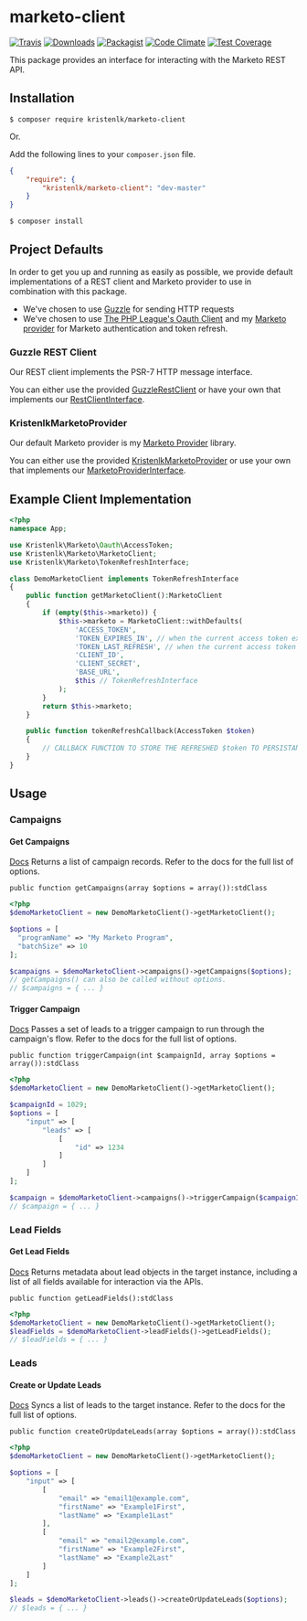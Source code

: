 # marketo-client

[![Travis](https://img.shields.io/travis/kristenlk/marketo-client.svg?maxAge=2592000?style=flat-square)](https://travis-ci.org/kristenlk/marketo-client)
[![Downloads](https://img.shields.io/packagist/dt/kristenlk/marketo-client.svg?style=flat-square)](https://packagist.org/packages/kristenlk/marketo-client)
[![Packagist](https://img.shields.io/packagist/l/kristenlk/marketo-client.svg?maxAge=2592000?style=flat-square)](https://packagist.org/packages/kristenlk/marketo-client)
[![Code Climate](https://codeclimate.com/github/kristenlk/marketo-client/badges/gpa.svg)](https://codeclimate.com/github/kristenlk/marketo-client)
[![Test Coverage](https://codeclimate.com/github/kristenlk/marketo-client/badges/coverage.svg)](https://codeclimate.com/github/kristenlk/marketo-client/coverage)

This package provides an interface for interacting with the Marketo REST API.

## Installation

```
$ composer require kristenlk/marketo-client
```

Or.

Add the following lines to your ``composer.json`` file.

```json
{
    "require": {
        "kristenlk/marketo-client": "dev-master"
    }
}
```

```bash
$ composer install
```

## Project Defaults

In order to get you up and running as easily as possible, we provide default implementations of a REST client and Marketo provider to use in combination with this package. 
* We've chosen to use [Guzzle](https://github.com/guzzle/guzzle) for sending HTTP requests
* We've chosen to use [The PHP League's Oauth Client](https://github.com/thephpleague/oauth2-client) and my [Marketo provider](https://github.com/kristenlk/oauth2-marketo) for Marketo authentication and token refresh.

### Guzzle REST Client

Our REST client implements the PSR-7 HTTP message interface.

You can either use the provided [GuzzleRestClient](./src/RestClient/GuzzleRestClient.php) or have your own that implements our [RestClientInterface](./src/RestClient/RestClientInterface.php).

### KristenlkMarketoProvider

Our default Marketo provider is my [Marketo Provider](https://github.com/kristenlk/oauth2-marketo) library.

You can either use the provided [KristenlkMarketoProvider](./src/Oauth/KristenlkMarketoProvider.php) or use your own that implements our [MarketoProviderInterface](./src/Oauth/MarketoProviderInterface.php).

## Example Client Implementation

```php
<?php
namespace App;

use Kristenlk\Marketo\Oauth\AccessToken;
use Kristenlk\Marketo\MarketoClient;
use Kristenlk\Marketo\TokenRefreshInterface;

class DemoMarketoClient implements TokenRefreshInterface
{
    public function getMarketoClient():MarketoClient
    {
        if (empty($this->marketo)) {
            $this->marketo = MarketoClient::withDefaults(
                'ACCESS_TOKEN',
                'TOKEN_EXPIRES_IN', // when the current access token expires (as a UNIX timestamp)
                'TOKEN_LAST_REFRESH', // when the current access token was last refreshed (as a UNIX timestamp)
                'CLIENT_ID',
                'CLIENT_SECRET',
                'BASE_URL',
                $this // TokenRefreshInterface
            );
        }
        return $this->marketo;
    }

    public function tokenRefreshCallback(AccessToken $token)
    {
        // CALLBACK FUNCTION TO STORE THE REFRESHED $token TO PERSISTANCE LAYER
    }
}
```

## Usage

### Campaigns

#### Get Campaigns
[Docs](http://developers.marketo.com/rest-api/endpoint-reference/lead-database-endpoint-reference/#!/Campaigns/getCampaignsUsingGET)
Returns a list of campaign records. Refer to the docs for the full list of options.

`public function getCampaigns(array $options = array()):stdClass`

```php
<?php
$demoMarketoClient = new DemoMarketoClient()->getMarketoClient();

$options = [
  "programName" => "My Marketo Program",
  "batchSize" => 10
];

$campaigns = $demoMarketoClient->campaigns()->getCampaigns($options);
// getCampaigns() can also be called without options.
// $campaigns = { ... }
```

#### Trigger Campaign
[Docs](http://developers.marketo.com/rest-api/endpoint-reference/lead-database-endpoint-reference/#!/Campaigns/triggerCampaignUsingPOST)
Passes a set of leads to a trigger campaign to run through the campaign's flow. Refer to the docs for the full list of options.

`public function triggerCampaign(int $campaignId, array $options = array()):stdClass`

```php
<?php
$demoMarketoClient = new DemoMarketoClient()->getMarketoClient();

$campaignId = 1029;
$options = [
    "input" => [
        "leads" => [
            [
                "id" => 1234
            ]
        ]
    ]
];

$campaign = $demoMarketoClient->campaigns()->triggerCampaign($campaignId, $options);
// $campaign = { ... }
```

### Lead Fields

#### Get Lead Fields
[Docs](http://developers.marketo.com/rest-api/endpoint-reference/lead-database-endpoint-reference/#!/Leads/describeUsingGET_2)
Returns metadata about lead objects in the target instance, including a list of all fields available for interaction via the APIs.

`public function getLeadFields():stdClass`

```php
<?php
$demoMarketoClient = new DemoMarketoClient()->getMarketoClient();
$leadFields = $demoMarketoClient->leadFields()->getLeadFields();
// $leadFields = { ... }
```

### Leads

#### Create or Update Leads
[Docs](http://developers.marketo.com/rest-api/endpoint-reference/lead-database-endpoint-reference/#!/Leads/syncLeadUsingPOST)
Syncs a list of leads to the target instance. Refer to the docs for the full list of options.

`public function createOrUpdateLeads(array $options = array()):stdClass`

```php
<?php
$demoMarketoClient = new DemoMarketoClient()->getMarketoClient();

$options = [
    "input" => [
        [
            "email" => "email1@example.com",
            "firstName" => "Example1First",
            "lastName" => "Example1Last"
        ],
        [
            "email" => "email2@example.com",
            "firstName" => "Example2First",
            "lastName" => "Example2Last"
        ]
    ]
];

$leads = $demoMarketoClient->leads()->createOrUpdateLeads($options);
// $leads = { ... }
```